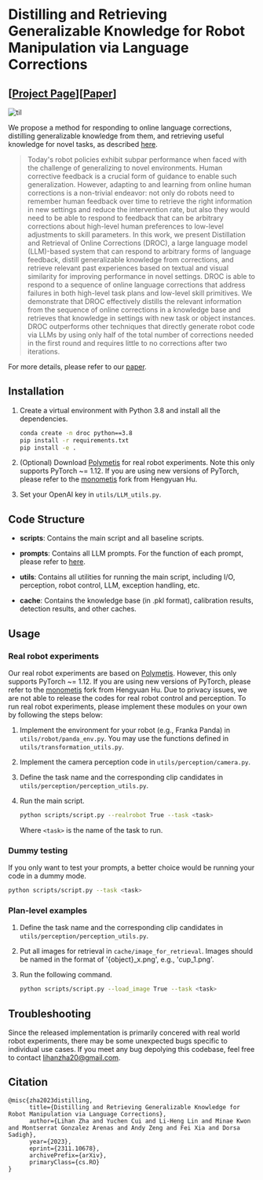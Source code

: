 # Distilling and Retrieving Generalizable Knowledge for Robot Manipulation via Language Corrections
## [<a href="https://sites.google.com/stanford.edu/droc" target="_blank">Project Page</a>][<a href="https://arxiv.org/abs/2311.10678">Paper</a>]

![til](https://github.com/lihzha/visualizations/blob/main/overview(twitter).gif)

We propose a method for responding to online language corrections, distilling generalizable knowledge from them, and retrieving useful knowledge for novel tasks, as described <a href="https://sites.google.com/stanford.edu/droc" target="_blank">here</a>.

[//]: # (### Abstract)
> Today's robot policies exhibit subpar performance when faced with the challenge of generalizing to novel environments. Human corrective feedback is a crucial form of guidance to enable such generalization. However, adapting to and learning from online human corrections is a non-trivial endeavor: not only do robots need to remember human feedback over time to retrieve the right information in new settings and reduce the intervention rate, but also they would need to be able to respond to feedback that can be arbitrary corrections about high-level human preferences to low-level adjustments to skill parameters. In this work, we present Distillation and Retrieval of Online Corrections (DROC), a large language model (LLM)-based system that can respond to arbitrary forms of language feedback, distill generalizable knowledge from corrections, and retrieve relevant past experiences based on textual and visual similarity for improving performance in novel settings. DROC is able to respond to a sequence of online language corrections that address failures in both high-level task plans and low-level skill primitives. We demonstrate that DROC effectively distills the relevant information from the sequence of online corrections in a knowledge base and retrieves that knowledge in settings with new task or object instances. DROC outperforms other techniques that directly generate robot code via LLMs by using only half of the total number of corrections needed in the first round and requires little to no corrections after two iterations.

For more details, please refer to our [paper](https://arxiv.org/abs/2311.10678).


## Installation

1. Create a virtual environment with Python 3.8 and install all the dependencies.
      ```bash
      conda create -n droc python==3.8
      pip install -r requirements.txt
      pip install -e .
      ```

2. (Optional) Download <a href="https://github.com/facebookresearch/fairo/tree/main/polymetis">Polymetis</a> for real robot experiments. Note this only supports PyTorch ~= 1.12. If you are using new versions of PyTorch, please refer to the <a href="https://github.com/facebookresearch/fairo/tree/main/polymetis">monometis</a> fork from Hengyuan Hu.

3. Set your OpenAI key in `utils/LLM_utils.py`.


## Code Structure

* **scripts**: Contains the main script and all baseline scripts.

* **prompts**: Contains all LLM prompts. For the function of each prompt, please refer to [here](https://github.com/Stanford-ILIAD/droc/tree/main/prompts/prompt_overview.md).

* **utils**: Contains all utilities for running the main script, including I/O, perception, robot control, LLM, exception handling, etc.

* **cache**: Contains the knowledge base (in .pkl format), calibration results, detection results, and other caches.


## Usage

### Real robot experiments

Our real robot experiments are based on [Polymetis](https://github.com/facebookresearch/fairo/tree/main/polymetis). However, this only supports PyTorch ~= 1.12. If you are using new versions of PyTorch, please refer to the [monometis](https://github.com/hengyuan-hu/monometis) fork from Hengyuan Hu. Due to privacy issues, we are not able to release the codes for real robot control and perception. To run real robot experiments, please implement these modules on your own by following the steps below:

1. Implement the environment for your robot (e.g., Franka Panda) in `utils/robot/panda_env.py`. You may use the functions defined in `utils/transformation_utils.py`.

2. Implement the camera perception code in `utils/perception/camera.py`.

3. Define the task name and the corresponding clip candidates in `utils/perception/perception_utils.py`.

4. Run the main script.
      ```bash
      python scripts/script.py --realrobot True --task <task>
      ```
      Where `<task>` is the name of the task to run.

### Dummy testing
If you only want to test your prompts, a better choice would be running your code in a dummy mode.
```bash
python scripts/script.py --task <task>
```

### Plan-level examples

1. Define the task name and the corresponding clip candidates in `utils/perception/perception_utils.py`.

2. Put all images for retrieval in `cache/image_for_retrieval`. Images should be named in the format of '{object}_x.png', e.g., 'cup_1.png'.

3. Run the following command.
      ```bash
      python scripts/script.py --load_image True --task <task>
      ```


## Troubleshooting

Since the released implementation is primarily concered with real world robot experiments, there may be some unexpected bugs specific to individual use cases. If you meet any bug depolying this codebase, feel free to contact <lihanzha20@gmail.com>.



## Citation

```
@misc{zha2023distilling,
      title={Distilling and Retrieving Generalizable Knowledge for Robot Manipulation via Language Corrections}, 
      author={Lihan Zha and Yuchen Cui and Li-Heng Lin and Minae Kwon and Montserrat Gonzalez Arenas and Andy Zeng and Fei Xia and Dorsa Sadigh},
      year={2023},
      eprint={2311.10678},
      archivePrefix={arXiv},
      primaryClass={cs.RO}
}
```
